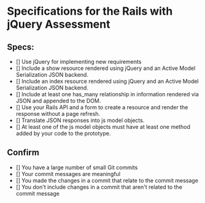 # Specifications for the Rails with jQuery Assessment

## Specs:
- [] Use jQuery for implementing new requirements
- [] Include a show resource rendered using jQuery and an Active Model Serialization JSON backend.
- [] Include an index resource rendered using jQuery and an Active Model Serialization JSON backend.
- [] Include at least one has_many relationship in information rendered via JSON and appended to the DOM.
- [] Use your Rails API and a form to create a resource and render the response without a page refresh.
- [] Translate JSON responses into js model objects.
- [] At least one of the js model objects must have at least one method added by your code to the prototype.

## Confirm
- [] You have a large number of small Git commits
- [] Your commit messages are meaningful
- [] You made the changes in a commit that relate to the commit message
- [] You don't include changes in a commit that aren't related to the commit message